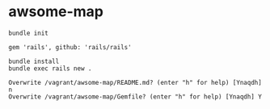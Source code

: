 # awsome-map

```
bundle init
```

```ruby:Gemfile
gem 'rails', github: 'rails/rails'
```

```
bundle install
bundle exec rails new .

Overwrite /vagrant/awsome-map/README.md? (enter "h" for help) [Ynaqdh] n
Overwrite /vagrant/awsome-map/Gemfile? (enter "h" for help) [Ynaqdh] Y
```

